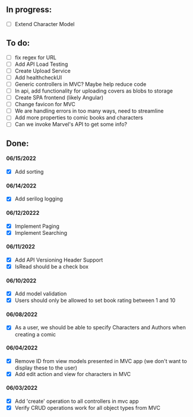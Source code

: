 ## In progress:
- [ ] Extend Character Model

## To do:
- [ ] fix regex for URL
- [ ] Add API Load Testing
- [ ] Create Upload Service
- [ ] Add healthcheckUI
- [ ] Generic controllers in MVC? Maybe help reduce code
- [ ] In api, add functionality for uploading covers as blobs to storage
- [ ] Create SPA frontend (likely Angular)
- [ ] Change favicon for MVC
- [ ] We are handling errors in too many ways, need to streamline
- [ ] Add more properties to comic books and characters
- [ ] Can we invoke Marvel's API to get some info?

## Done:
#### 06/15/2022
- [x] Add sorting


#### 06/14/2022
- [x] Add serilog logging

#### 06/12/20222
- [x] Implement Paging
- [x] Implement Searching

#### 06/11/2022
- [x] Add API Versioning Header Support
- [x] IsRead should be a check box

#### 06/10/2022
- [x] Add model validation
- [x] Users should only be allowed to set book rating between 1 and 10

#### 06/08/2022
- [x] As a user, we should be able to specify Characters and Authors when creating a comic

#### 06/04/2022
- [x] Remove ID from view models presented in MVC app (we don't want to display these to the user)
- [x] Add edit action and view for characters in MVC

#### 06/03/2022
- [x] Add 'create' operation to all controllers in mvc app
- [x] Verify CRUD operations work for all object types from MVC